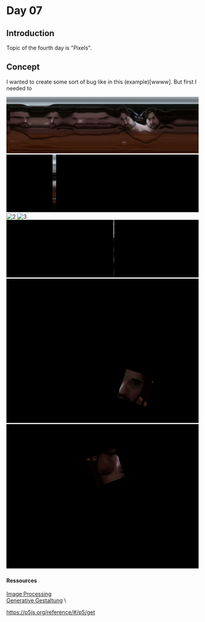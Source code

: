 
# Day 07
## Introduction 
Topic of the fourth day is "Pixels". 

## Concept
I wanted to create some sort of bug like in this (example)[wwww]. But first I needed to 


![0](content/day07/slitscan.png)
![1](content/day07/splitscanning_.gif)
![2](content/day07/splitscanning_2.gif)
![3](content/day07/splitscanning_3.gif)
![4](content/day07/splitscanning_4.gif)
![5](content/day07/splitscanning_5.gif)
![6](content/day07/splitscanning_6.gif)


#### Ressources
[Image Processing](https://idmnyu.github.io/p5.js-image/index.html) \
[Generative Gestaltung](http://www.generative-gestaltung.de/2/) \

https://p5js.org/reference/#/p5/get